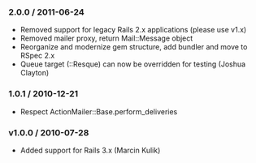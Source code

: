 ### 2.0.0 / 2011-06-24

* Removed support for legacy Rails 2.x applications (please use v1.x)
* Removed mailer proxy, return Mail::Message object
* Reorganize and modernize gem structure, add bundler and move to RSpec 2.x
* Queue target (::Resque) can now be overridden for testing (Joshua
  Clayton)

### 1.0.1 / 2010-12-21

* Respect ActionMailer::Base.perform_deliveries

### v1.0.0 / 2010-07-28

* Added support for Rails 3.x (Marcin Kulik)
